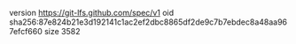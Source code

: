 version https://git-lfs.github.com/spec/v1
oid sha256:87e824b21e3d192141c1ac2ef2dbc8865df2de9c7b7ebdec8a48aa967efcf660
size 3582
